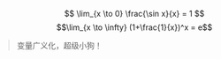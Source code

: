 
$$ \lim_{x \to 0} \frac{\sin x}{x} = 1 $$
$$\lim_{x \to \infty} (1+\frac{1}{x})^x = e$$
> 变量广义化，超级小狗！